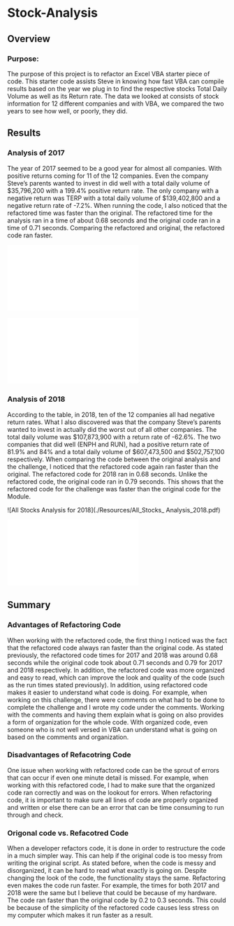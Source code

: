 # Stock-Analysis
## Overview

### Purpose: 
  The purpose of this project is to refactor an Excel VBA starter piece of code. This starter code assists Steve in knowing how fast VBA 
can compile results based on the year we plug in to find the respective stocks Total Daily Volume as well as its Return rate. 
The data we looked at consists of stock information for 12 different companies and with VBA, we compared the two years to see how well, 
or poorly, they did.


## Results
### Analysis of 2017
  The year of 2017 seemed to be a good year for almost all companies. With positive returns coming for 11 of the 12 companies. Even the 
company Steve’s parents wanted to invest in did well with a total daily volume of $35,796,200 with a 199.4% positive return rate. 
The only company with a negative return was TERP with a total daily volume of $139,402,800 and a negative return rate of  -7.2%. 
When running the code, I also noticed that the refactored time was faster than the original. The refactored time for the analysis 
ran in a time of about 0.68 seconds and the original code ran in a time of 0.71 seconds. Comparing the refactored and original, the refactored 
code ran faster. 

![All Stocks Analysis for 2017](./Resources/All_Stocks_Analysis_2017.pdf)

![Run code for 2017](./Resources/Code_Ran_2017.pdf)

### Analysis of 2018
  According to the table, in 2018, ten of the 12 companies all had negative return rates. What I also discovered was that the company 
Steve’s parents wanted to invest in actually did the worst out of all other companies. The total daily volume was $107,873,900 with a return 
rate of -62.6%. The two companies that did well (ENPH and RUN), had a positive return rate of 81.9% and 84% and a total daily volume of 
$607,473,500 and $502,757,100 respectively.  When comparing the code between the original analysis and the challenge, I noticed that the 
refactored code again ran faster than the original. The refactored code for 2018 ran in 0.68 seconds. Unlike the refactored code, 
the original code ran in 0.79 seconds. This shows that the refactored code for the challenge was faster than the original code for the Module.

![All Stocks Analysis for 2018](./Resources/All_Stocks_ Analysis_2018.pdf)

![Run code for 2018](./Resources/Code_Ran_2018.pdf)

## Summary 

### Advantages of Refactoring Code 
  When working with the refactored code, the first thing I noticed was the fact that the refactored code always ran faster than the original code. 
As stated previously, the refactored code times for 2017 and 2018 was around 0.68 seconds while the original code took about 0.71 seconds and 
0.79 for 2017 and 2018 respectively. In addition, the refactored code was more organized and easy to read, which can improve the look and 
quality of the code (such as the run times stated previously). In addition, using refactored code makes it easier to understand what code is 
doing. For example, when working on this challenge, there were comments on what had to be done to complete the challenge and I wrote my code 
under the comments. Working with the comments and having them explain what is going on also provides a form of organization for the whole code. 
With organized code, even someone who is not well versed in VBA can understand what is going on based on the comments and organization.

### Disadvantages of Refacotring Code 
  One issue when working with refactored code can be the sprout of errors that can occur if even one minute detail is missed. For example, 
when working with this refactored code, I had to make sure that the organized code ran correctly and was on the lookout for errors. 
When refactoring code, it is important to make sure all lines of code are properly organized and written or else there can be an error 
that can be time consuming to run through and check.

### Origonal code vs. Refacotred Code
  When a developer refactors code, it is done in order to restructure the code in a much simpler way. This can help if the original code is 
too messy from writing the original script. As stated before, when the code is messy and disorganized, it can be hard to read what exactly 
is going on. Despite changing the look of the code, the functionality stays the same. Refactoring even makes the code run faster. 
For example, the times for both 2017 and 2018 were the same but I believe that could be because of my hardware. The code ran faster than the 
original code by 0.2 to 0.3 seconds. This could be because of the simplicity of the refactored code causes less stress on my computer which makes 
it run faster as a result.
